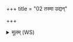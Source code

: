 +++
title = "02 तस्मा उद्यन्"

+++
<details><summary>मूलम् (WS)</summary>

तस्मा उद्यन् सूर्यो हिङ्कृणोति सङ्गवः प्र स्तौति ।  
मध्यन्दिन उद्गायत्यपराह्नः प्रतिहरत्यस्तंयन् निधनम् ।  
निधनं भूत्याः प्रजायाः पशूनां भवति य एवं वेद ॥ २ ॥
</details>